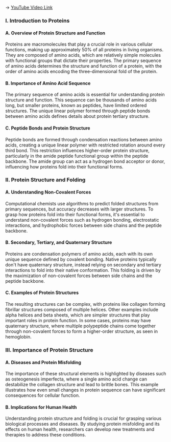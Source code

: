 -> [YouTube Video Link](https://www.youtube.com/watch?v=oOya3cFmAMc&list=PLUl4u3cNGP63LmSVIVzy584-ZbjbJ-Y63&index=3&pp=iAQB)

### I. Introduction to Proteins
#### A. Overview of Protein Structure and Function

Proteins are macromolecules that play a crucial role in various cellular functions, making up approximately 50% of all proteins in living organisms. They are composed of amino acids, which are relatively simple molecules with functional groups that dictate their properties. The primary sequence of amino acids determines the structure and function of a protein, with the order of amino acids encoding the three-dimensional fold of the protein.

#### B. Importance of Amino Acid Sequence

The primary sequence of amino acids is essential for understanding protein structure and function. This sequence can be thousands of amino acids long, but smaller proteins, known as peptides, have limited ordered structures. The unique linear polymer formed through peptide bonds between amino acids defines details about protein tertiary structure.

#### C. Peptide Bonds and Protein Structure

Peptide bonds are formed through condensation reactions between amino acids, creating a unique linear polymer with restricted rotation around every third bond. This restriction influences higher-order protein structure, particularly in the amide peptide functional group within the peptide backbone. The amide group can act as a hydrogen bond acceptor or donor, influencing how proteins fold into their functional forms.

### II. Protein Structure and Folding
#### A. Understanding Non-Covalent Forces

Computational chemists use algorithms to predict folded structures from primary sequences, but accuracy decreases with larger structures. To grasp how proteins fold into their functional forms, it's essential to understand non-covalent forces such as hydrogen bonding, electrostatic interactions, and hydrophobic forces between side chains and the peptide backbone.

#### B. Secondary, Tertiary, and Quaternary Structure

Proteins are condensation polymers of amino acids, each with its own unique sequence defined by covalent bonding. Native proteins typically don't have quaternary structure, instead relying on secondary and tertiary interactions to fold into their native conformation. This folding is driven by the maximization of non-covalent forces between side chains and the peptide backbone.

#### C. Examples of Protein Structures

The resulting structures can be complex, with proteins like collagen forming fibrillar structures composed of multiple helices. Other examples include alpha helices and beta sheets, which are simpler structures that play important roles in protein function. In some cases, proteins may have quaternary structure, where multiple polypeptide chains come together through non-covalent forces to form a higher-order structure, as seen in hemoglobin.

### III. Importance of Protein Structure
#### A. Diseases and Protein Misfolding

The importance of these structural elements is highlighted by diseases such as osteogenesis imperfecta, where a single amino acid change can destabilize the collagen structure and lead to brittle bones. This example illustrates how even small changes in protein sequence can have significant consequences for cellular function.

#### B. Implications for Human Health

Understanding protein structure and folding is crucial for grasping various biological processes and diseases. By studying protein misfolding and its effects on human health, researchers can develop new treatments and therapies to address these conditions.